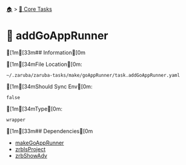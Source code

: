 <!--startTocHeader-->
[🏠](../README.md) > [🥝 Core Tasks](README.md)
# 🐹 addGoAppRunner
<!--endTocHeader-->

[1m[33m## Information[0m

[1m[34mFile Location[0m:

    ~/.zaruba/zaruba-tasks/make/goAppRunner/task.addGoAppRunner.yaml

[1m[34mShould Sync Env[0m:

    false

[1m[34mType[0m:

    wrapper


[1m[33m## Dependencies[0m

* [makeGoAppRunner](make-go-app-runner.md)
* [zrbIsProject](zrb-is-project.md)
* [zrbShowAdv](zrb-show-adv.md)